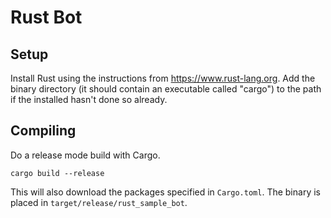 Rust Bot
========

Setup
-----

Install Rust using the instructions from
https://www.rust-lang.org. Add the binary directory (it should contain
an executable called "cargo") to the path if the installed hasn't done
so already.

Compiling
---------

Do a release mode build with Cargo.

`cargo build --release`

This will also download the packages specified in `Cargo.toml`. The
binary is placed in `target/release/rust_sample_bot`.
